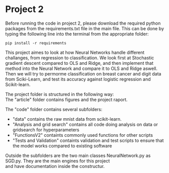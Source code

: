 # Project 2
Before running the code in project 2, please download the required python packages from the requirements.txt file in the main file. 
This can be done by typing the following line into the terminal from the appropriate folder:
```
pip install -r requirements
```

This project aimes to look at how Neural Networks handle different challanges, from regression to classification. 
We look first at Stochastic gradient descent compared to OLS and Ridge, and then implement that method into
the Neural Network and compare it to OLS and Ridge aswell. Then we will try to permorme classification on breast cancer 
and digit data from Sciki-Learn, and test its accuracy against logistic regression and Scikit-learn. 

The project folder is structured in the following way: <br />
The "article" folder contains figures and the project raport. <br />

The "code" folder contains several subfolders: <br />
* "data" contains the raw mnist data from scikit-learn. 
* "Analysis and grid search" contains all code doing analysis on data or gridsearch for hyperparameters
* "FunctionsV2" containts commonly used functions for other scripts
* "Tests and Validation" containts validation and test scripts to ensure that the model works compared to existing software

Outside the subfolders are the two main classes NeuralNetwork.py as SGD.py. They are the main engines for this project <br />
and have documentation inside the constructur. 

